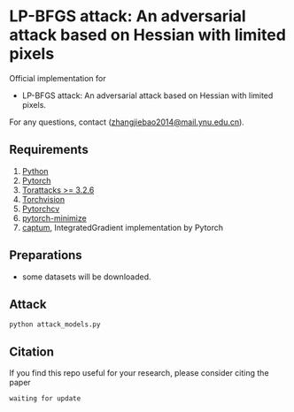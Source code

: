 # LP-BFGS attack: An adversarial attack based on Hessian with limited pixels

Official implementation for

- LP-BFGS attack: An adversarial attack based on Hessian with limited pixels.

For any questions, contact (zhangjiebao2014@mail.ynu.edu.cn).

## Requirements

1. [Python](https://www.python.org/)
2. [Pytorch](https://pytorch.org/)
3. [Torattacks >= 3.2.6](https://github.com/Harry24k/adversarial-attacks-pytorch)
4. [Torchvision](https://pytorch.org/vision/stable/index.html)
5. [Pytorchcv](https://github.com/osmr/imgclsmob)
6. [pytorch-minimize](https://github.com/rfeinman/pytorch-minimize)
7. [captum](https://github.com/pytorch/captum), IntegratedGradient implementation by Pytorch

## Preparations
- some datasets will be downloaded.


## Attack

```
python attack_models.py
```



## Citation

If you find this repo useful for your research, please consider citing the paper

```
waiting for update
```
